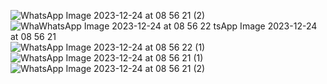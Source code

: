 ![WhatsApp Image 2023-12-24 at 08 56 21 (2)](https://github.com/gitcoder-aman/ChatApp_Compose/assets/96575890/32bc32c6-c931-4ea0-9513-a9e2d966e3df) ![Wha![WhatsApp Image 2023-12-24 at 08 56 22](https://github.com/gitcoder-aman/ChatApp_Compose/assets/96575890/ee8ebc50-ec3e-4945-89bd-1fb5a9bc4a40)
tsApp Image 2023-12-24 at 08 56 21](https://github.com/gitcoder-aman/ChatApp_Compose/assets/96575890/64735da3-ffd0-4689-89f7-ab35bb0f2028) ![WhatsApp Image 2023-12-24 at 08 56 22 (1)](https://github.com/gitcoder-aman/ChatApp_Compose/assets/96575890/6be615d6-0a4a-4525-87eb-98cb011cb206)
![WhatsApp Image 2023-12-24 at 08 56 21 (1)](https://github.com/gitcoder-aman/ChatApp_Compose/assets/96575890/9e3429a2-fa11-43e7-b311-41a2e72fca77)
![WhatsApp Image 2023-12-24 at 08 56 21 (2)](https://github.com/gitcoder-aman/ChatApp_Compose/assets/96575890/1fd1e182-3e57-42f2-bac8-aef8d512ba07)
